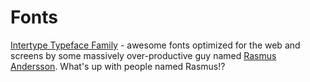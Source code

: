 # Fonts

[Intertype Typeface Family](https://rsms.me/inter/) - awesome fonts optimized for the web and screens by some massively over-productive guy named [Rasmus Andersson](https://rsms.me/about/). What's up with people named Rasmus!?

